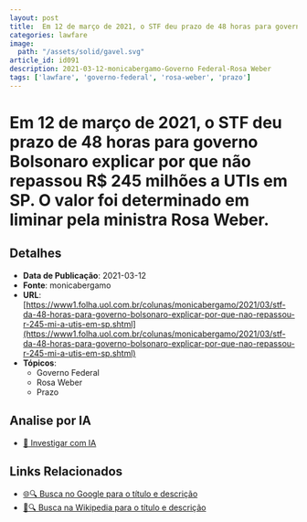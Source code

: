```yaml
---
layout: post
title:  Em 12 de março de 2021, o STF deu prazo de 48 horas para governo Bolsonaro explicar por que não repassou R$ 245 milhões a UTIs em SP. O valor foi determinado em liminar pela ministra Rosa Weber.
categories: lawfare
image: 
  path: "/assets/solid/gavel.svg"
article_id: id091
description: 2021-03-12-monicabergamo-Governo Federal-Rosa Weber
tags: ['lawfare', 'governo-federal', 'rosa-weber', 'prazo']
---
```


# Em 12 de março de 2021, o STF deu prazo de 48 horas para governo Bolsonaro explicar por que não repassou R$ 245 milhões a UTIs em SP. O valor foi determinado em liminar pela ministra Rosa Weber.

## Detalhes
- **Data de Publicação**: 2021-03-12
- **Fonte**: monicabergamo
- **URL**: [https://www1.folha.uol.com.br/colunas/monicabergamo/2021/03/stf-da-48-horas-para-governo-bolsonaro-explicar-por-que-nao-repassou-r-245-mi-a-utis-em-sp.shtml](https://www1.folha.uol.com.br/colunas/monicabergamo/2021/03/stf-da-48-horas-para-governo-bolsonaro-explicar-por-que-nao-repassou-r-245-mi-a-utis-em-sp.shtml)
- **Tópicos**:
  - Governo Federal
  - Rosa Weber
  - Prazo

## Analise por IA
- [🤖 Investigar com IA](https://www.perplexity.ai/search?q=%22not%C3%ADcia%20artigo%20Brasil%22%20Em%2012%20de%20mar%C3%A7o%20de%202021%2C%20o%20STF%20deu%20prazo%20de%2048%20horas%20para%20governo%20Bolsonaro%20explicar%20por%20que%20n%C3%A3o%20repassou%20R%24%20245%20milh%C3%B5es%20a%20UTIs%20em%20SP.%20O%20valor%20foi%20determinado%20em%20liminar%20pela%20ministra%20Rosa%20Weber.%20monicabergamo%202021-03-12)

## Links Relacionados
- [🌐🔍 Busca no Google para o título e descrição](https://www.google.com/search?q=%22not%C3%ADcia%20artigo%20Brasil%22%20Em%2012%20de%20mar%C3%A7o%20de%202021%2C%20o%20STF%20deu%20prazo%20de%2048%20horas%20para%20governo%20Bolsonaro%20explicar%20por%20que%20n%C3%A3o%20repassou%20R%24%20245%20milh%C3%B5es%20a%20UTIs%20em%20SP.%20O%20valor%20foi%20determinado%20em%20liminar%20pela%20ministra%20Rosa%20Weber.%20monicabergamo%202021-03-12)
- [📖🔍 Busca na Wikipedia para o título e descrição](https://pt.wikipedia.org/w/index.php?search=%22not%C3%ADcia%20artigo%20Brasil%22%20Em%2012%20de%20mar%C3%A7o%20de%202021%2C%20o%20STF%20deu%20prazo%20de%2048%20horas%20para%20governo%20Bolsonaro%20explicar%20por%20que%20n%C3%A3o%20repassou%20R%24%20245%20milh%C3%B5es%20a%20UTIs%20em%20SP.%20O%20valor%20foi%20determinado%20em%20liminar%20pela%20ministra%20Rosa%20Weber.%20monicabergamo%202021-03-12)

